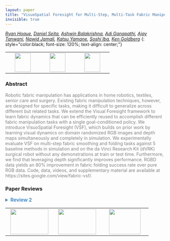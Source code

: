 ```yaml
---
layout: paper
title: "VisuoSpatial Foresight for Multi-Step, Multi-Task Fabric Manipulation"
invisible: true
---
```

*[Ryan Hoque](https://ryanhoque.github.io/), [Daniel Seita](https://people.eecs.berkeley.edu/~seita/), [Ashwin Balakrishna](https://abalakrishna123.github.io/), [Adi Ganapathi](https://www.linkedin.com/in/aditya-ganapathi), [Ajay Tanwani](http://ajaytanwani.com/), [Nawid Jamali](https://www.linkedin.com/in/nawidj), [Katsu Yamane](http://www.katsuyamane.com/), [Soshi Iba](https://www.linkedin.com/in/soshi-iba-7090467), [Ken Goldberg](https://goldberg.berkeley.edu/)*
{: style="color:black; font-size: 120%; text-align: center;"}

<table width="40%"> <tr>
<td style="width: 20%; text-align: center;"><a href="http://www.roboticsproceedings.org/rss16/p034.pdf"><img src="{{ site.baseurl }}/images/paper_link.png"
width = "50"  height = "60"/> </a> </td>

<td style="width: 20%; text-align: center;"><a href="https://sites.google.com/view/fabric-vsf"><img src="{{ site.baseurl }}/images/website_link.png"
width = "50"  height = "60"/> </a> </td>

<td style="width: 20%; text-align: center;"><a href="https://github.com/ryanhoque/fabric-vsf"><img src="{{ site.baseurl }}/images/software_link.png"
width = "50"  height = "60"/> </a> </td>

</tr></table>

### Abstract
<html><p style="color:gray; font-size: 100%; text-align: justified;">
Robotic fabric manipulation has applications in home robotics, textiles, senior care and surgery. Existing fabric manipulation techniques, however, are designed for specific tasks, making it difficult to generalize across different but related tasks. We extend the Visual Foresight framework to learn fabric dynamics that can be efficiently reused to accomplish different fabric manipulation tasks with a single goal-conditioned policy. We introduce VisuoSpatial Foresight (VSF), which builds on prior work by learning visual dynamics on domain randomized RGB images and depth maps simultaneously and completely in simulation. We experimentally evaluate VSF on multi-step fabric smoothing and folding tasks against 5 baseline methods in simulation and on the da Vinci Research Kit (dVRK) surgical robot without any demonstrations at train or test time. Furthermore, we find that leveraging depth significantly improves performance. RGBD data yields an 80% improvement in fabric folding success rate over pure RGB data. Code, data, videos, and supplementary material are available at https://sites.google.com/view/fabric-vsf/.
</p></html>

### Paper Reviews
<details><summary style="font-size:110%; color:#438BCA; cursor: pointer;"><b> Review 2</b></summary>
<p style="color:gray; font-size: 100%; text-align: justified; white-space: pre-line">
The paper is clearly written and provides many details. Experimental validation is mostly convincing. As learning in simulation is claimed as a contribution, I was expecting to see an ablation study for domain randomization (DR). What's the effect of DR on results in simulation and on the real robot?

As this is mostly an experimental paper, it will be valuable if the authors publish the code and the experimental setup enabling to reproduce their results.

</p> </details>

<table width="100%"><tr><td style="width: 30%; text-align: center;"><a href="{{ site.baseurl }}/program/papers/33"> <img src="{{ site.baseurl }}/images/previous_icon.png" width = "120"  height = "80"/> </a> </td>

<td style="width: 30%; text-align: center;"><a href="{{ site.baseurl }}/program/papers"> <img src="{{ site.baseurl }}/images/overview_icon.png" width = "120"  height = "80"/> </a> </td> 

<td style="width: 30%; text-align: center;"><a href="{{ site.baseurl }}/program/papers/35"> <img src="{{ site.baseurl }}/images/next_icon.png" width = "100"  height = "80"/> </a> </td> 

</tr></table>

